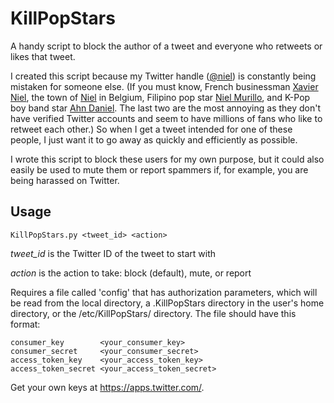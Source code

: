 # KillPopStars

A handy script to block the author of a tweet and everyone who retweets or likes that tweet.

I created this script because my Twitter handle ([@niel](http://twitter/comn/niel)) is constantly being mistaken for someone else. (If you must know, French businessman [Xavier Niel](https://twitter.com/xavier75), the town of [Niel](http://twitter.com/gemeenteniel) in Belgium, Filipino pop star [Niel Murillo](https://en.wikipedia.org/wiki/BoybandPH), and K-Pop boy band star [Ahn Daniel](https://en.wikipedia.org/wiki/Niel_(singer)). The last two are the most annoying as they don't have verified Twitter accounts and seem to have millions of fans who like to retweet each other.) So when I get a tweet intended for one of these people, I just want it to go away as quickly and efficiently as possible.

I wrote this script to block these users for my own purpose, but it could also easily be used to mute them or report spammers if, for example, you are being harassed on Twitter.

## Usage

```
KillPopStars.py <tweet_id> <action>
```

*tweet_id* is the Twitter ID of the tweet to start with

*action* is the action to take: block (default), mute, or report

Requires a file called 'config' that has authorization parameters, which will be read from the local directory, a .KillPopStars directory in the user's home directory, or the /etc/KillPopStars/ directory. The file should have this format:

```
consumer_key        <your_consumer_key>
consumer_secret     <your_consumer_secret>
access_token_key    <your_access_token_key>
access_token_secret <your_access_token_secret>
```

Get your own keys at https://apps.twitter.com/.